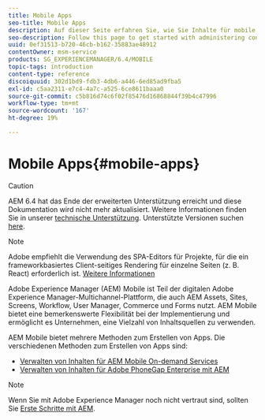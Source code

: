 ```yaml
---
title: Mobile Apps
seo-title: Mobile Apps
description: Auf dieser Seite erfahren Sie, wie Sie Inhalte für mobile Apps verwalten.
seo-description: Follow this page to get started with administering content for mobile apps.
uuid: 0ef31513-b720-46cb-b162-35883ae48912
contentOwner: msm-service
products: SG_EXPERIENCEMANAGER/6.4/MOBILE
topic-tags: introduction
content-type: reference
discoiquuid: 302d1bd9-fdb3-4db6-a446-6ed85ad9fba5
exl-id: c5aa2311-e7c4-4a7c-a525-6ce8611baaa0
source-git-commit: c5b816d74c6f02f85476d16868844f39b4c47996
workflow-type: tm+mt
source-wordcount: '167'
ht-degree: 19%

---
```


# Mobile Apps{#mobile-apps}

>[!CAUTION]
>
>AEM 6.4 hat das Ende der erweiterten Unterstützung erreicht und diese Dokumentation wird nicht mehr aktualisiert. Weitere Informationen finden Sie in unserer [technische Unterstützung](https://helpx.adobe.com/de/support/programs/eol-matrix.html). Unterstützte Versionen suchen [here](https://experienceleague.adobe.com/docs/?lang=de).

>[!NOTE]
>
>Adobe empfiehlt die Verwendung des SPA-Editors für Projekte, für die ein frameworkbasiertes Client-seitiges Rendering für einzelne Seiten (z. B. React) erforderlich ist. [Weitere Informationen](/help/sites-developing/spa-overview.md)

Adobe Experience Manager (AEM) Mobile ist Teil der digitalen Adobe Experience Manager-Multichannel-Plattform, die auch AEM Assets, Sites, Screens, Workflow, User Manager, Commerce und Forms nutzt. AEM Mobile bietet eine bemerkenswerte Flexibilität bei der Implementierung und ermöglicht es Unternehmen, eine Vielzahl von Inhaltsquellen zu verwenden.

AEM Mobile bietet mehrere Methoden zum Erstellen von Apps. Die verschiedenen Methoden zum Erstellen von Apps sind:

* [Verwalten von Inhalten für AEM Mobile On-demand Services](/help/mobile/aem-mobile.md)
* [Verwalten von Inhalten für Adobe PhoneGap Enterprise mit AEM](/help/mobile/administer-phonegap.md)

>[!NOTE]
>
>Wenn Sie mit Adobe Experience Manager noch nicht vertraut sind, sollten Sie [Erste Schritte mit AEM](/help/sites-deploying/deploy.md).

